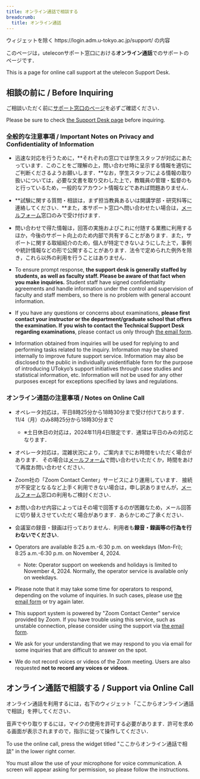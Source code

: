 ```yaml
---
title: オンライン通話で相談する
breadcrumb:
  title: オンライン通話
---
```


<div class="box">
ウィジェットを除く https://login.adm.u-tokyo.ac.jp/support/ の内容
</div>

このページは，uteleconサポート窓口における**オンライン通話**でのサポートのページです．

This is a page for online call support at the utelecon Support Desk.

## 相談の前に / Before Inquiring

ご相談いただく前に[サポート窓口のページ](/support/)を必ずご確認ください．

Please be sure to check [the Support Desk page](/en/support/) before inquiring.

### 全般的な注意事項 / Important Notes on Privacy and Confidentiality of Information

- 迅速な対応を行うために，**それぞれの窓口では学生スタッフが対応にあたっています．このことをご理解の上，問い合わせ時に呈示する情報を適切にご判断くださるようお願いします．**なお，学生スタッフによる情報の取り扱いについては，必要な文書を取り交わした上で，教職員の管理・監督のもと行っているため，一般的なアカウント情報などであれば問題ありません．
- **試験に関する質問・相談は，まず担当教員あるいは開講学部・研究科等に連絡してください．**また，本サポート窓口へ問い合わせたい場合は，[メールフォーム](/support/email-form)窓口のみで受け付けます．
- 問い合わせで得た情報は，回答の実施およびこれに付随する業務に利用するほか，今後のサポート向上のため内部で共有することがあります．また，サポートに関する取組紹介のため，個人が特定できないようにした上で，事例や統計情報などの形で公開することがあります．法令で定められた例外を除き，これら以外の利用を行うことはありません．

- To ensure prompt response, **the support desk is generally staffed by students, as well as faculty staff. Please be aware of that fact when you make inquiries.** Student staff have signed confidentiality agreements and handle information under the control and supervision of faculty and staff members, so there is no problem with general account information.
- If you have any questions or concerns about examinations, **please first contact your instructor or the department/graduate school that offers the examination. If you wish to contact the Technical Support Desk regarding examinations**, please contact us only through [the email form](/en/support/email-form). 
- Information obtained from inquiries will be used for replying to and performing tasks related to the inquiry. Information may be shared internally to improve future support service. Information may also be disclosed to the public in individually unidentifiable form for the purpose of introducing UTokyo’s support initiatives through case studies and statistical information, etc. Information will not be used for any other purposes except for exceptions specified by laws and regulations.

### オンライン通話の注意事項 / Notes on Online Call

- オペレータ対応は，平日8時25分から18時30分まで受け付けております．11/4（月）のみ8時25分から18時30分まで
  - ※土日休日の対応は，2024年11月4日限定です．通常は平日のみの対応となります．
- オペレータ対応は，混雑状況により，ご案内までにお時間をいただく場合があります．
  その場合は[メールフォーム](/support/email-form)で問い合わせいただくか，時間をあけて再度お問い合わせください．
- Zoom社の「Zoom Contact Center」サービスにより運用しています．
  接続が不安定となるなど上手く利用できない場合は，申し訳ありませんが，[メールフォーム](/support/email-form)窓口の利用もご検討ください．
- お問い合わせ内容によってはその場で回答するのが困難なため，メール回答に切り替えさせていただく場合があります．あらかじめご了承ください．
- 会議室の録音・録画は行っておりません．利用者も**録音・録画等の行為を行わないでください**．

- Operators are available 8:25 a.m.-6:30 p.m. on weekdays (Mon-Fri); 8:25 a.m.-6:30 p.m. on November 4, 2024.
  - Note: Operator support on weekends and holidays is limited to November 4, 2024. Normally, the operator service is available only on weekdays.
- Please note that it may take some time for operators to respond, depending on the volume of inquiries.
  In such cases, please use [the email form](/en/support/email-form) or try again later.
- This support system is powered by "Zoom Contact Center" service provided by Zoom.
  If you have trouble using this service, such as unstable connection, please consider using the support via [the email form](/en/support/email-form).
- We ask for your understanding that we may respond to you via email for some inquiries that are difficult to answer on the spot.
- We do not record voices or videos of the Zoom meeting. Users are also requested **not to record any voices or videos**.

## オンライン通話で相談する / Support via Online Call

オンライン通話を利用するには，右下のウィジェット「ここからオンライン通話で相談」を押してください．

音声でやり取りするには，マイクの使用を許可する必要があります．許可を求める画面が表示されますので，指示に従って操作してください．

To use the online call, press the widget titled "ここからオンライン通話で相談" in the lower right corner.

You must allow the use of your microphone for voice communication. A screen will appear asking for permission, so please follow the instructions.
